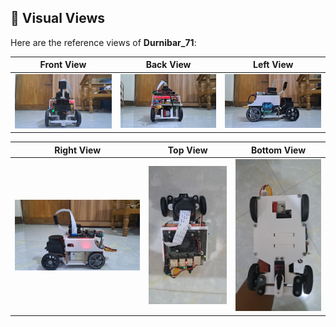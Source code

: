 
## 📸 Visual Views

Here are the reference views of **Durnibar_71**:

| Front View | Back View | Left View |
|------------|-----------|-----------|
| ![Front View](./v-photos/Front_View.jpeg) | ![Back View](./v-photos/Back_View.jpeg) | ![Left View](./v-photos/Left_View.jpeg) |

| Right View | Top View | Bottom View |
|------------|----------|-------------|
| ![Right View](./v-photos/Right_View.jpeg) | ![Top View](./v-photos/Top_View.jpeg) | ![Bottom View](./v-photos/Bottom_View.jpeg) |
